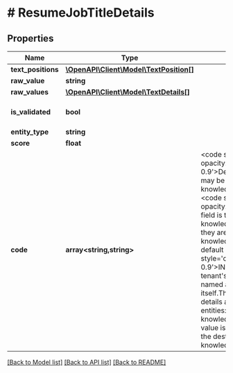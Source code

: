 # # ResumeJobTitleDetails

## Properties

Name | Type | Description | Notes
------------ | ------------- | ------------- | -------------
**text_positions** | [**\OpenAPI\Client\Model\TextPosition[]**](TextPosition.md) |  | [optional]
**raw_value** | **string** |  | [optional]
**raw_values** | [**\OpenAPI\Client\Model\TextDetails[]**](TextDetails.md) |  | [optional]
**is_validated** | **bool** |  | [optional] [default to false]
**entity_type** | **string** |  | [optional]
**score** | **float** |  |
**code** | **array<string,string>** | &lt;code style&#x3D;&#39;color: #333333; opacity: 0.9&#39;&gt;Details.RawValues&lt;/code&gt; may be mapped to several knowledge bases&#39; entities.The &lt;code style&#x3D;&#39;color: #333333; opacity: 0.9&#39;&gt;Value&lt;/code&gt; field is the label of the main knowledge base entity to which they are mapped.The main knowledge base can be the default one - named &lt;code style&#x3D;&#39;color: #333333; opacity: 0.9&#39;&gt;INDA&lt;/code&gt; - or the tenant&#39;s own taxonomy - named after the tenant itself.This object contains details about the destination entities: each field name is a knowledge base name and its value is the ID which identifies the destination entity in that knowledge base. | [optional]

[[Back to Model list]](../../README.md#models) [[Back to API list]](../../README.md#endpoints) [[Back to README]](../../README.md)
